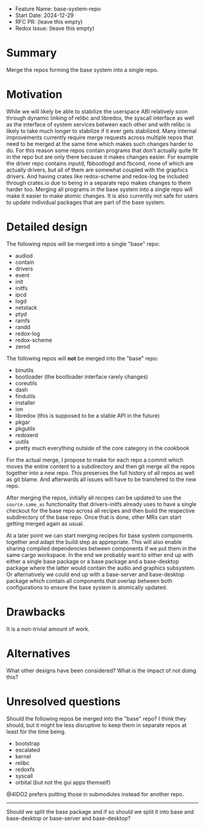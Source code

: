 - Feature Name: base-system-repo
- Start Date: 2024-12-29
- RFC PR: (leave this empty)
- Redox Issue: (leave this empty)

# Summary
[summary]: #summary

Merge the repos forming the base system into a single repo.

# Motivation
[motivation]: #motivation

While we will likely be able to stabilize the userspace ABI relatively soon through dynamic linking of relibc and libredox, the syscall interface as well as the interface of system services between each other and with relibc is likely to take much longer to stabilize if it ever gets stabilized. Many internal improvements currently require merge requests across multiple repos that need to be merged at the same time which makes such changes harder to do. For this reason some repos contain programs that don't actually quite fit in the repo but are only there because it makes changes easier. For example the driver repo contains inputd, fbbootlogd and fbcond, none of which are actually drivers, but all of them are somewhat coupled with the graphics drivers. And having crates like redox-scheme and redox-log be included through crates.io due to being in a separate repo makes changes to them harder too. Merging all programs in the base system into a single repo will make it easier to make atomic changes. It is also currently not safe for users to update individual packages that are part of the base system.

# Detailed design
[design]: #detailed-design

The following repos will be merged into a single "base" repo:

* audiod
* contain
* drivers
* event
* init
* initfs
* ipcd
* logd
* netstack
* ptyd
* ramfs
* randd
* redox-log
* redox-scheme
* zerod

The following repos will **not** be merged into the "base" repo:

* binutils
* bootloader (the bootloader interface rarely changes)
* coreutils
* dash
* findutils
* installer
* ion
* libredox (this is supposed to be a stable API in the future)
* pkgar
* pkgutils
* redoxerd
* uutils
* pretty much everything outside of the core category in the cookbook

For the actual merge, I propose to make for each repo a commit which moves the entire content to a subdirectory and then git merge all the repos together into a new repo. This preserves the full history of all repos as well as git blame. And afterwards all issues will have to be transfered to the new repo.

After merging the repos, initially all recipes can be updated to use the `source.same_as` functionality that drivers-initfs already uses to have a single checkout for the base repo across all recipes and then build the respective subdirectory of the base repo. Once that is done, other MRs can start getting merged again as usual.

At a later point we can start merging recipes for base system components together and adapt the build step as appropriate. This will also enable sharing compiled dependencies between components if we put them in the same cargo workspace. In the end we probably want to either end up with either a single base package or a base package and a base-desktop package where the latter would contain the audio and graphics subsystem. Or alternatively we could end up with a base-server and base-desktop package which contain all components that overlap between both configurations to ensure the base system is atomically updated.

# Drawbacks
[drawbacks]: #drawbacks

It is a non-trivial amount of work.

# Alternatives
[alternatives]: #alternatives

What other designs have been considered? What is the impact of not doing this?

# Unresolved questions
[unresolved]: #unresolved-questions

Should the following repos be merged into the "base" repo? I think they should, but it might be less disruptive to keep them in separate repos at least for the time being.

* bootstrap
* escalated
* kernel
* relibc
* redoxfs
* syscall
* orbital (but not the gui apps themself)

@4lDO2 prefers putting those in submodules instead for another repo.

---

Should we split the base package and if so should we split it into base and base-desktop or base-server and base-desktop?
